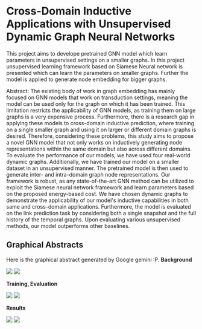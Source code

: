 # Cross-Domain Inductive Applications with Unsupervised Dynamic Graph Neural Networks
This project aims to develope pretrained GNN model which learn parameters in unsupervised settings on a smaller graphs. In this project unsupervised learning framework based on Siamese Neural network is presented which can learn the parameters on smaller graphs. Further the model is applied to generate node embedding for bigger graphs. 

Abstract: 
The existing body of work in graph embedding has mainly focused on GNN models that work on transduction settings, meaning the model can be used only for the graph on which it has been trained. This limitation restricts the applicability of GNN models, as training them on large graphs is a very expensive process. Furthermore, there is a research gap in applying these models to cross-domain inductive prediction, where training on a single smaller graph and using it on larger or different domain graphs is desired. Therefore, considering these problems, this study aims to propose a novel GNN model that not only works on inductively generating node representations within the same domain but also across different domains. To evaluate the performance of our models, we have used four real-world dynamic graphs. Additionally, we have trained our model on a smaller dataset in an unsupervised manner. The pretrained model is then used to generate inter- and intra-domain graph node representations. Our framework is robust, as any state-of-the-art GNN method can be utilized to exploit the Siamese neural network framework and learn parameters based on the proposed energy-based cost. We have chosen dynamic graphs to demonstrate the applicability of our model's inductive capabilities in both same and cross-domain applications. Furthermore, the model is evaluated on the link prediction task by considering both a single snapshot and the full history of the temporal graphs. Upon evaluating various unsupervised methods, our model outperforms other baselines.


## Graphical Abstracts
Here is the graphical abstract generated by Google gemini :P.
**Background**

![]('graphicalAbstracts/graphicalAbstract1.jpg') ![]('graphicalAbstracts/graphicalAbstract3.jpg')

**Training, Evaluation**

![]('graphicalAbstracts/graphicalAbstract4.jpg') ![]('graphicalAbstracts/graphicalAbstract5.jpg')


**Results** 

![]('graphicalAbstracts/graphicalAbstract6.jpg') ![]('graphicalAbstracts/graphicalAbstract7.jpg')
